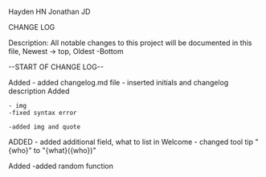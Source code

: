 Hayden HN
Jonathan JD

CHANGE LOG

Description: All notable changes to this project will be documented in this file, Newest -> top, Oldest -Bottom 

--START OF CHANGE LOG--

Added
    - added changelog.md file
      - inserted initials and changelog description 
Added

    - img
    -fixed syntax error

    -added img and quote

    
ADDED
    - added additional field, what to list in Welcome
    - changed tool tip "{who}" to "{what}({who})"
   
Added
    -added random function
